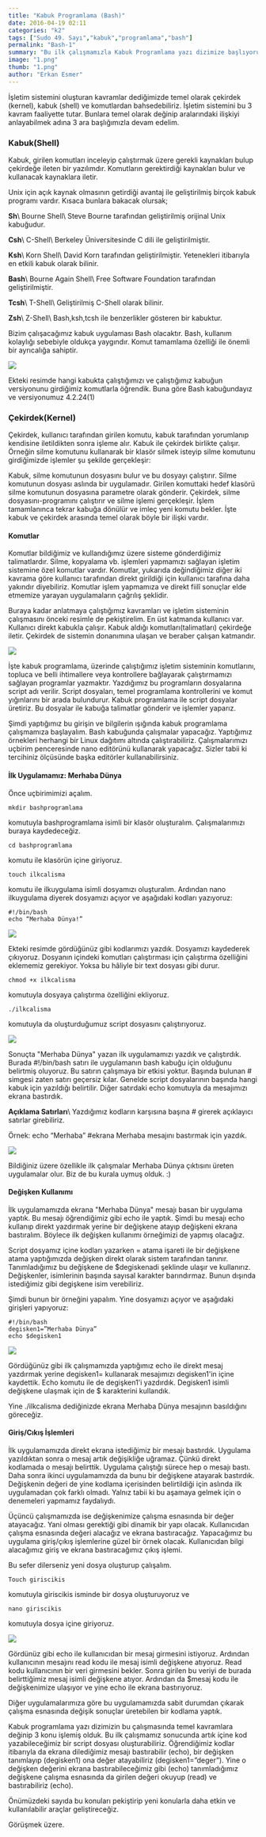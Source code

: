 ```yaml
---
title: "Kabuk Programlama (Bash)"
date: 2016-04-19 02:11
categories: "k2"
tags: ["Sudo 49. Sayı","kabuk","programlama","bash"]
permalink: "Bash-1"
summary: "Bu ilk çalışmamızla Kabuk Programlama yazı dizimize başlıyoruz. Amacımız kabuk programlama konusuna giriş seviyeden başlayıp kendi işlemlerimizi yapabilecek seviyeye gelmektir."
image: "1.png"
thumb: "1.png"
author: "Erkan Esmer"
---
```





İşletim sistemini oluşturan kavramlar dediğimizde temel olarak çekirdek (kernel), kabuk (shell) ve komutlardan bahsedebiliriz. İşletim sistemini bu 3 kavram faaliyette tutar. Bunlara temel olarak değinip aralarındaki ilişkiyi anlayabilmek adına 3 ara başlığımızla devam edelim.

### Kabuk(Shell)

Kabuk, girilen komutları inceleyip çalıştırmak üzere gerekli kaynakları bulup çekirdeğe ileten bir yazılımdır. Komutların gerektirdiği kaynakları bulur ve kullanacak kaynaklara iletir.

Unix için açık kaynak olmasının getirdiği avantaj ile geliştirilmiş birçok kabuk programı vardır.
Kısaca bunlara bakacak olursak;

**Sh**\\
Bourne Shell\\
Steve Bourne tarafından geliştirilmiş orijinal Unix kabuğudur.

**Csh**\\
C-Shell\\
Berkeley Üniversitesinde C dili ile geliştirilmiştir.

**Ksh**\\
Korn Shell\\
David Korn tarafından geliştirilmiştir. Yetenekleri itibarıyla en etkili kabuk olarak bilinir.

**Bash**\\
Bourne Again Shell\\
Free Software Foundation tarafından geliştirilmiştir.

**Tcsh**\\
T-Shell\\
Geliştirilmiş C-Shell olarak bilinir.

**Zsh**\\
Z-Shell\\
Bash,ksh,tcsh ile benzerlikler gösteren bir kabuktur.

Bizim çalışacağımız kabuk uygulaması Bash olacaktır. Bash, kullanım kolaylığı sebebiyle oldukça yaygındır. Komut tamamlama özelliği ile önemli bir ayrıcalığa sahiptir.

![](images/post/Bash-1/Resim-1.png)

Ekteki resimde hangi kabukta çalıştığımızı ve çalıştığımız kabuğun versiyonunu girdiğimiz komutlarla öğrendik. Buna göre Bash kabuğundayız ve versiyonumuz 4.2.24(1)

### Çekirdek(Kernel)

Çekirdek, kullanıcı tarafından girilen komutu, kabuk tarafından yorumlanıp kendisine iletildikten sonra işleme alır. Kabuk ile çekirdek birlikte çalışır. Örneğin silme komutunu kullanarak bir klasör silmek isteyip silme komutunu girdiğimizde işlemler şu şekilde gerçekleşir:

Kabuk,  silme komutunun dosyasını bulur ve bu dosyayı çalıştırır. Silme komutunun dosyası aslında bir uygulamadır. Girilen komuttaki hedef klasörü silme komutunun dosyasına parametre olarak gönderir. Çekirdek, silme dosyasını-programını çalıştırır ve silme işlemi gerçekleşir. İşlem tamamlanınca tekrar kabuğa dönülür ve imleç yeni komutu bekler. İşte kabuk ve çekirdek arasında temel olarak böyle bir ilişki vardır.

#### Komutlar

Komutlar bildiğimiz ve kullandığımız üzere sisteme gönderdiğimiz talimatlardır. Silme, kopyalama vb. işlemleri yapmamızı sağlayan işletim sistemine özel komutlar vardır. Komutlar, yukarıda değindiğimiz diğer iki kavrama göre kullanıcı tarafından direkt girildiği için kullanıcı tarafına daha yakındır diyebiliriz. Komutlar işlem yapmamıza ve direkt fiilî sonuçlar elde etmemize yarayan uygulamaların çağrılış şeklidir.

Buraya kadar anlatmaya çalıştığımız kavramları ve işletim sisteminin çalışmasını önceki resimle de pekiştirelim. En üst katmanda kullanıcı var. Kullanıcı direkt kabukla çalışır. Kabuk aldığı komutları(talimatları) çekirdeğe iletir. Çekirdek de sistemin donanımına ulaşan ve beraber çalışan katmandır.

![](images/post/Bash-1/SysArc.png)

İşte kabuk programlama, üzerinde çalıştığımız işletim sisteminin komutlarını, topluca ve belli ihtimallere veya kontrollere bağlayarak çalıştırmamızı sağlayan programlar yazmaktır. Yazdığımız bu programların dosyalarına script adı verilir. Script dosyaları, temel programlama kontrollerini ve komut yığınlarını bir arada bulundurur. Kabuk programlama ile script dosyalar üretiriz. Bu dosyalar ile kabuğa talimatlar gönderir ve işlemler yaparız.

Şimdi yaptığımız bu girişin ve bilgilerin ışığında kabuk programlama çalışmamıza başlayalım. Bash kabuğunda çalışmalar yapacağız. Yaptığımız örnekleri herhangi bir Linux dağıtımı altında çalıştırabiliriz. Çalışmalarımızı uçbirim penceresinde nano editörünü kullanarak yapacağız. Sizler tabii ki tercihiniz ölçüsünde başka editörler kullanabilirsiniz.

#### İlk Uygulamamız: Merhaba Dünya

Önce uçbirimimizi açalım.

```
mkdir bashprogramlama
```

komutuyla bashprogramlama isimli bir klasör oluşturalım. Çalışmalarımızı buraya kaydedeceğiz.

```
cd bashprogramlama
```

komutu ile klasörün içine giriyoruz.

```
touch ilkcalisma
```

komutu ile ilkuygulama isimli dosyamızı oluşturalım. Ardından nano ilkuygulama diyerek dosyamızı açıyor ve aşağıdaki kodları yazıyoruz:

```
#!/bin/bash
echo “Merhaba Dünya!”
```


![](images/post/Bash-1/Resim-2.png)


Ekteki resimde gördüğünüz gibi kodlarımızı yazdık. Dosyamızı kaydederek çıkıyoruz.
Dosyanın içindeki komutları çalıştırması için çalıştırma özelliğini eklememiz gerekiyor. Yoksa bu hâliyle bir text dosyası gibi durur.

```
chmod +x ilkcalisma
```

komutuyla dosyaya çalıştırma özelliğini ekliyoruz.

```
./ilkcalisma
```

komutuyla da oluşturduğumuz script dosyasını çalıştırıyoruz.


![](images/post/Bash-1/Resim-3.png)


Sonuçta "Merhaba Dünya" yazan ilk uygulamamızı yazdık ve çalıştırdık. Burada #!/bin/bash satırı ile uygulamanın bash kabuğu için olduğunu belirtmiş oluyoruz. Bu satırın çalışmaya bir etkisi yoktur.
Başında bulunan # simgesi zaten satırı geçersiz kılar. Genelde script dosyalarının başında hangi kabuk için yazıldığı belirtilir. Diğer satırdaki echo komutuyla da mesajımızı ekrana bastırdık.

**Açıklama Satırları**\\
Yazdığımız kodların karşısına başına # girerek açıklayıcı satırlar girebiliriz.

Örnek: echo “Merhaba”  #ekrana Merhaba mesajını bastırmak için yazdık.

![](images/post/Bash-1/Resim-4.png)

Bildiğiniz üzere özellikle ilk çalışmalar Merhaba Dünya çıktısını üreten uygulamalar olur. Biz de bu kurala uymuş olduk. :)


#### Değişken Kullanımı

İlk uygulamamızda ekrana "Merhaba Dünya" mesajı basan bir uygulama yaptık. Bu mesajı öğrendiğimiz gibi echo ile yaptık. Şimdi bu mesajı echo kullanıp direkt yazdırmak yerine bir değişkene atayıp değişkeni ekrana bastıralım. Böylece ilk değişken kullanımı örneğimizi de yapmış olacağız.

Script dosyamız içine kodları yazarken = atama işareti ile bir değişkene atama yaptığımızda değişken direkt olarak sistem tarafından tanınır. Tanımladığımız bu değişkene de $degiskenadi şeklinde ulaşır ve kullanırız. Değişkenler, isimlerinin başında sayısal karakter barındırmaz. Bunun dışında istediğimiz gibi degişkene isim verebiliriz.

Şimdi bunun bir örneğini yapalım. Yine dosyamızı açıyor ve aşağıdaki girişleri yapıyoruz:

```
#!/bin/bash
degisken1=”Merhaba Dünya”
echo $degisken1
```

![](images/post/Bash-1/Resim-5.png)


Gördüğünüz gibi ilk çalışmamızda yaptığımız echo ile direkt mesaj yazdırmak yerine degisken1= kullanarak mesajımızı degisken1'in içine kaydettik. Echo komutu ile de degişken1'i yazdırdık. Degisken1 isimli değişkene ulaşmak için de $ karakterini kullandık.

Yine ./ilkcalisma dediğinizde ekrana Merhaba Dünya mesajının basıldığını göreceğiz.

#### Giriş/Cıkış İşlemleri

İlk uygulamamızda direkt ekrana istediğimiz bir mesajı bastırdık. Uygulama yazıldıktan sonra o mesaj artık değişikliğe uğramaz. Çünkü direkt kodlamada o mesajı belirttik. Uygulama çalıştığı sürece hep o mesajı bastı. Daha sonra ikinci uygulamamızda da bunu bir değişkene atayarak bastırdık. Değişkenin değeri de yine kodlama içerisinden belirtildiği için aslında ilk uygulamadan çok farklı olmadı. Yalnız tabii ki bu aşamaya gelmek için o denemeleri yapmamız faydalıydı.

Üçüncü çalışmamızda ise değişkenimize çalışma esnasında bir değer atayacağız. Yani olması gerektiği gibi dinamik bir yapı olacak. Kullanıcıdan çalışma esnasında değeri alacağız ve ekrana bastıracağız. Yapacağımız bu uygulama giriş/çıkış işlemlerine güzel bir örnek olacak. Kullanıcıdan bilgi alacağımız giriş ve ekrana bastıracağımız çıkış işlemi.

Bu sefer dilerseniz yeni dosya oluşturup çalışalım.

```
Touch giriscikis
```

komutuyla giriscikis isminde bir dosya oluşturuyoruz ve

```
nano giriscikis
```

komutuyla dosya içine giriyoruz.


![](images/post/Bash-1/Resim-6.png)



Gördünüz gibi echo ile kullanıcıdan bir mesaj girmesini istiyoruz. Ardından kullanıcının mesajını read kodu ile mesaj isimli değişkene atıyoruz. Read kodu kullanıcının bir veri girmesini bekler. Sonra girilen bu veriyi de burada belirttiğimiz mesaj isimli değişkene atıyor. Ardından da $mesaj kodu ile değişkenimize ulaşıyor ve yine echo ile ekrana bastırıyoruz.

Diğer uygulamalarımıza göre bu uygulamamızda sabit durumdan çıkarak çalışma esnasında değişik sonuçlar üretebilen bir kodlama yaptık.

Kabuk programlama yazı dizimizin bu çalışmasında temel kavramlara değinip 3 konu işlemiş olduk. Bu ilk çalışmamız sonucunda artık içine kod yazabileceğimiz bir script dosyası oluşturabiliriz. Öğrendiğimiz kodlar itibarıyla da ekrana dilediğimiz mesajı bastırabilir (echo), bir değişken tanımlayıp (degisken1) ona değer atayabiliriz (degisken1=”deger”). Yine o değişken değerini ekrana bastırabileceğimiz gibi (echo) tanımladığımız değişkene çalışma esnasında da girilen değeri okuyup (read) ve bastırabiliriz (echo).

Önümüzdeki sayıda bu konuları pekiştirip yeni konularla daha etkin ve kullanılabilir araçlar geliştireceğiz.

Görüşmek üzere.
